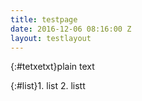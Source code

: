 ```yaml
---
title: testpage
date: 2016-12-06 08:16:00 Z
layout: testlayout
---
```


{:#tetxetxt}plain text

{:#list}1. list
2. listt 
